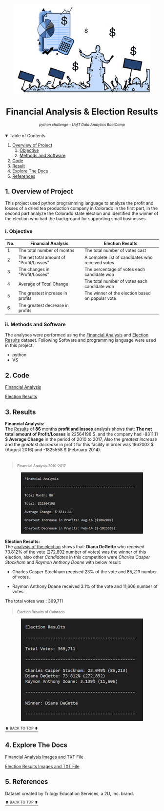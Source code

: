 <p align="center">
 <img src="https://github.com/theidari/python-challenge/blob/main/ReadMe%20IMG/FA-IMG.png" width="450" title="Financial Analysis">

<h1 align="center">
<b>Financial Analysis & Election Results</b>
</h1>
</p>
<p align="center">
<sup><i>python challenge - UofT Data Analytics BootCamp</i></sup>
</P>

<details open><summary>Table of Contents</summary>

1. [Overview of Project](https://github.com/theidari/python-challenge#1-overview-of-project)  
   1. [Objective](https://github.com/theidari/python-challenge#i-objective)
   2. [Methods and Software](https://github.com/theidari/python-challenge#ii-methods-and-software)
2. [Code](https://github.com/theidari/python-challenge/edit/main/README.md#2-code)
3. [Result](https://github.com/theidari/python-challenge#3-results)
4. [Explore The Docs](https://github.com/theidari/python-challenge#4-explore-the-docs)
5. [References](https://github.com/theidari/python-challenge#5-references)
</details>

## 1. Overview of Project
This project used python programming language to analyze the profit and losses of a dried tea production company in Colorado in the first part, in the second part analyze the Colorado state election and identified the winner of the election who had the background for supporting small businesses.

### i. Objective

|No. | Financial Analysis  | Election Results |
|------| ------------- | ------------- |
| 1|The total number of months | The total number of votes cast  |
| 2|The net total amount of "Profit/Losses" | A complete list of candidates who received votes  |
| 3|The changes in "Profit/Losses"  | The percentage of votes each candidate won  |
| 4|Average of Total Change | The total number of votes each candidate won |
| 5|The greatest increase in profits | The winner of the election based on popular vote |
| 6|The greatest decrease in profits |  |

### ii. Methods and Software
The analyses were performed using the [Financial Analysis](https://github.com/theidari/python-challenge/blob/main/PyBank/Resources/budget_data.csv) and [Election Results](https://github.com/theidari/python-challenge/blob/main/PyPoll/Resources/election_data.csv) dataset.
Following Software and programming language were used in this project:

   - python
   - VS

## 2. Code

[Financial Analysis](https://github.com/theidari/python-challenge/blob/main/PyBank/main.py)

[Election Results](https://github.com/theidari/python-challenge/blob/main/PyPoll/main.py)

## 3. Results
<b>Financial Analysis:</b>
<br>
The [Results](https://github.com/theidari/python-challenge/blob/main/PyBank/analysis/financial_analysis.txt) of <b>86</b> months <b>profit and losses</b> analysis shows that: <b>The net total amount of Profit/Losses</b> is 22564198 $. and the company had -8311.11 $ <b>Average Change</b> in the period of 2010 to 2017, Also the <i>greatest increase</i> and the <i>greatest decrease</i> in profit for this facility in order was 1862002 $ (August 2016) and -1825558 $ (February 2014).
<br></br>

> <sub>Financial Analysis 2010-2017</sub>
<p align="center">
<img src="https://github.com/theidari/python-challenge/blob/main/PyBank/analysis/Fin_Result_IMG.png" width="400" title="Financial Analysis 2010-2017">
</p>


<b>Election Results:</b>
<br>
The [analysis of the election](https://github.com/theidari/python-challenge/blob/main/PyPoll/analysis/election_analysis.txt) shows that: <b>Diana DeGette</b> who received 73.812% of the vote (272,892 number of votes) was the winner of this election, also other <i>Candidates</i> in this 
competition were <i>Charles Casper Stockham</i> and <i>Raymon Anthony Doane</i> with below result:

   - Charles Casper Stockham received 23% of the vote and 85,213 number of votes.
   
   - Raymon Anthony Doane received 3.1% of the vote and 11,606 number of votes.
   
The total votes was : 369,711

> <sub>Election Results of Colorado</sub>
<p align="center">
<img src="https://github.com/theidari/python-challenge/blob/main/PyPoll/analysis/Elec_Result_IMG.png" width="400" title="Election Results of Colorado">
</p>

[<sup>⬆ BACK TO TOP ⬆</sup>](#financial-analysis--election-results)
<a name="financial-analysis--election-results"></a>  

## 4. Explore The Docs
[Financial Analysis Images and TXT File](https://github.com/theidari/python-challenge/tree/main/PyBank/analysis)

[Election Results Images and TXT File](https://github.com/theidari/python-challenge/tree/main/PyPoll/analysis)

## 5. References
Dataset created by Trilogy Education Services, a 2U, Inc. brand.

[<sup>⬆ BACK TO TOP ⬆</sup>](#financial-analysis--election-results)
<a name="financial-analysis--election-results"></a>
